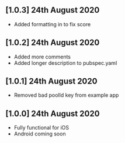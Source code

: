 ## [1.0.3] 24th August 2020

* Added formatting in to fix score

## [1.0.2] 24th August 2020

* Added more comments
* Added longer description to pubspec.yaml

## [1.0.1] 24th August 2020

* Removed bad poolId key from example app

## [1.0.0] 24th August 2020

* Fully functional for iOS
* Android coming soon
